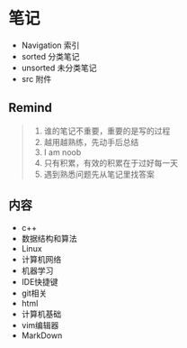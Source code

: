 # 笔记

- Navigation 索引
- sorted 分类笔记
- unsorted 未分类笔记
- src 附件

## Remind

> 1. 谁的笔记不重要，重要的是写的过程
> 2. 越用越熟练，先动手后总结
> 3. I am noob
> 4. 只有积累，有效的积累在于过好每一天
> 5. 遇到熟悉问题先从笔记里找答案

## 内容

- c++
- 数据结构和算法
- Linux
- 计算机网络
- 机器学习
- IDE快捷键
- git相关  
- html
- 计算机基础
- vim编辑器
- MarkDown